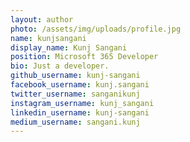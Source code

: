 ```yaml
---
layout: author
photo: /assets/img/uploads/profile.jpg
name: kunjsangani
display_name: Kunj Sangani
position: Microsoft 365 Developer
bio: Just a developer.
github_username: kunj-sangani
facebook_username: kunj.sangani
twitter_username: sanganikunj
instagram_username: kunj_sangani
linkedin_username: kunj-sangani
medium_username: sangani.kunj
---
```


